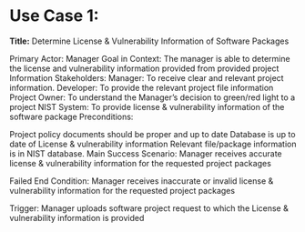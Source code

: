 <div>
<h1>
Use Case 1: 
</h1>
<p><b>Title:</b> Determine License & Vulnerability Information of Software Packages </p>
Primary Actor: Manager 
Goal in Context: The manager is able to determine the license and vulnerability information provided from provided project Information 
Stakeholders: 
Manager: To receive clear and relevant project information. 
Developer: To provide the relevant project file information
Project Owner: To understand the Manager’s decision to green/red light to a project 
NIST System: To provide license & vulnerability information of the software package
Preconditions: 

Project policy documents should be proper and up to date 
Database is up to date of License & vulnerability information 
Relevant file/package information is in NIST database. 
Main Success Scenario: Manager receives accurate license & vulnerability information for the requested project packages

Failed End Condition: Manager receives inaccurate or invalid license & vulnerability information for the requested project packages 

Trigger: Manager uploads software project request to which the License & vulnerability information is provided 
</div>






